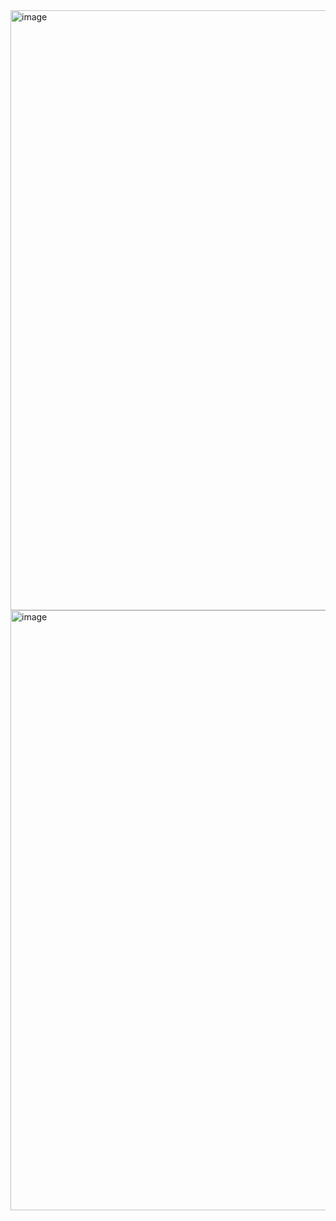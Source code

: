 <img width="960" alt="image" src="https://github.com/princy-009/weather/assets/109975293/46eb7a20-68e6-4cb2-992f-a8117a2ad42b">
<img width="960" alt="image" src="https://github.com/princy-009/weather/assets/109975293/bab8ceae-c709-4d8d-ac5d-6662b6b12bdd">
